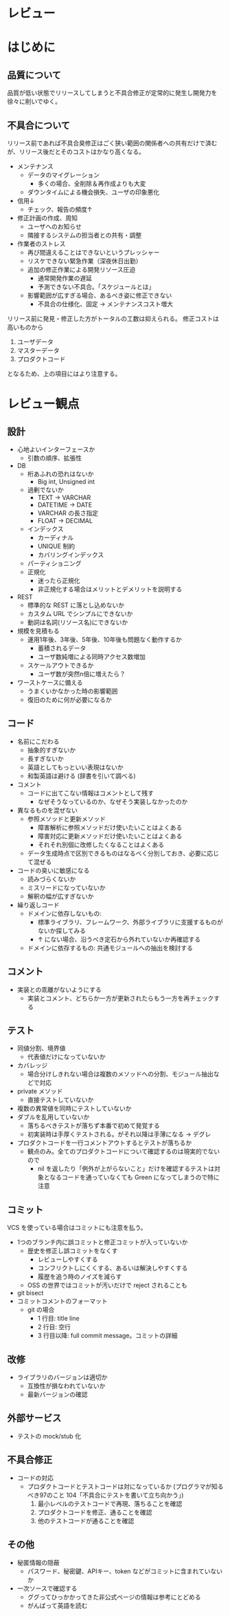 レビュー
=============

# はじめに

## 品質について

品質が低い状態でリリースしてしまうと不具合修正が定常的に発生し開発力を徐々に削いでゆく。

## 不具合について

リリース前であれば不具合臭修正はごく狭い範囲の関係者への共有だけで済むが、リリース後だとそのコストはかなり高くなる。

* メンテナンス
  + データのマイグレーション
    - 多くの場合、全削除＆再作成よりも大変
  + ダウンタイムによる機会損失、ユーザの印象悪化
* 信用↓
  + チェック、報告の頻度↑
* 修正計画の作成、周知
  + ユーザへのお知らせ
  + 隣接するシステムの担当者との共有・調整
* 作業者のストレス
  + 再び間違えることはできないというプレッシャー
  + リスケできない緊急作業（深夜休日出勤）
  + 追加の修正作業による開発リソース圧迫
    - 通常開発作業の遅延
    - 予測できない不具合。「スケジュールとは」
  + 影響範囲が広すぎる場合、あるべき姿に修正できない
    - 不具合の仕様化、固定 -> メンテナンスコスト増大

リリース前に発見・修正した方がトータルの工数は抑えられる。
修正コストは高いものから

1. ユーザデータ
2. マスターデータ
3. プロダクトコード

となるため、上の項目にはより注意する。

# レビュー観点

## 設計

* 心地よいインターフェースか
  + 引数の順序、拡張性
* DB
  + 桁あふれの恐れはないか
    - Big int, Unsigned int
  + 過剰でないか
    - TEXT -> VARCHAR
    - DATETIME -> DATE
    - VARCHAR の長さ指定
    - FLOAT -> DECIMAL
  + インデックス
    - カーディナル
    - UNIQUE 制約
    - カバリングインデックス
  + パーティショニング
  + 正規化
    - 迷ったら正規化
    - 非正規化する場合はメリットとデメリットを説明する
* REST
  + 標準的な REST に落とし込めないか
  + カスタム URL でシンプルにできないか
  + 動詞は名詞(リソース名)にできないか
* 規模を見積もる
  + 運用1年後、3年後、5年後、10年後も問題なく動作するか
    - 蓄積されるデータ
    - ユーザ数純増による同時アクセス数増加
  + スケールアウトできるか
    - ユーザ数が突然n倍に増えたら？
* ワーストケースに備える
  + うまくいかなかった時の影響範囲
  + 復旧のために何が必要になるか

## コード

* 名前にこだわる
  + 抽象的すぎないか
  + 長すぎないか
  + 英語としてもっといい表現はないか
  + 和製英語は避ける (辞書を引いて調べる)
* コメント
  + コードに出てこない情報はコメントとして残す
    - なぜそうなっているのか、なぜそう実装しなかったのか
* 異なるものを混ぜない
  + 参照メソッドと更新メソッド
    - 障害解析に参照メソッドだけ使いたいことはよくある
    - 障害対応に更新メソッドだけ使いたいことはよくある
    - それそれ別個に改修したくなることはよくある
  + データ生成時点で区別できるものはなるべく分別しておき、必要に応じて混ぜる
* コードの臭いに敏感になる
  + 読みづらくないか
  + ミスリードになっていないか
  + 解釈の幅が広すぎないか
* 繰り返しコード
  + ドメインに依存しないもの:
    - 標準ライブラリ、フレームワーク、外部ライブラリに支援するものがないか探してみる
    - ↑ にない場合、沿うべき定石から外れていないか再確認する
  + ドメインに依存するもの: 共通モジュールへの抽出を検討する

## コメント

* 実装との乖離がないようにする
  + 実装とコメント、どちらか一方が更新されたらもう一方を再チェックする

## テスト

* 同値分割、境界値
  + 代表値だけになっていないか
* カバレッジ
  + 場合分けしきれない場合は複数のメソッドへの分割、モジュール抽出などで対応
* private メソッド
  + 直接テストしていないか
* 複数の異常値を同時にテストしていないか
* ダブルを乱用していないか
  + 落ちるべきテストが落ちず本番で初めて発覚する
  + 初実装時は手厚くテストされる。がそれ以降は手薄になる -> デグレ
* プロダクトコードを一行コメントアウトするとテストが落ちるか
  + 観点のみ。全てのプロダクトコードについて確認するのは現実的でないので
    - nil を返したり「例外が上がらないこと」だけを確認するテストは対象となるコードを通っていなくても Green になってしまうので特に注意

## コミット

VCS を使っている場合はコミットにも注意を払う。

* 1つのブランチ内に誤コミットと修正コミットが入っていないか
  + 歴史を修正し誤コミットをなくす
    - レビューしやすくする
    - コンフリクトしにくくする、あるいは解決しやすくする
    - 履歴を追う時のノイズを減らす
  + OSS の世界ではコミットが汚いだけで reject されることも
* git bisect
* コミットコメントのフォーマット
  + git の場合
    - 1 行目: title line
    - 2 行目: 空行
    - 3 行目以降: full commit message。コミットの詳細

## 改修

* ライブラリのバージョンは適切か
  + 互換性が損なわれていないか
  + 最新バージョンの確認
  
## 外部サービス

* テストの mock/stub 化

## 不具合修正

* コードの対応
  + プロダクトコードとテストコードは対になっているか (プログラマが知るべき97のこと 104「不具合にテストを書いて立ち向かう」)
    1. 最小レベルのテストコードで再現、落ちることを確認
    2. プロダクトコードを修正、通ることを確認
    3. 他のテストコードが通ることを確認

## その他

* 秘匿情報の隠蔽
  + パスワード、秘密鍵、APIキー、token などがコミットに含まれていないか
* 一次ソースで確認する
  + ググってひっかかってきた非公式ページの情報は参考にとどめる
  + がんばって英語を読む
